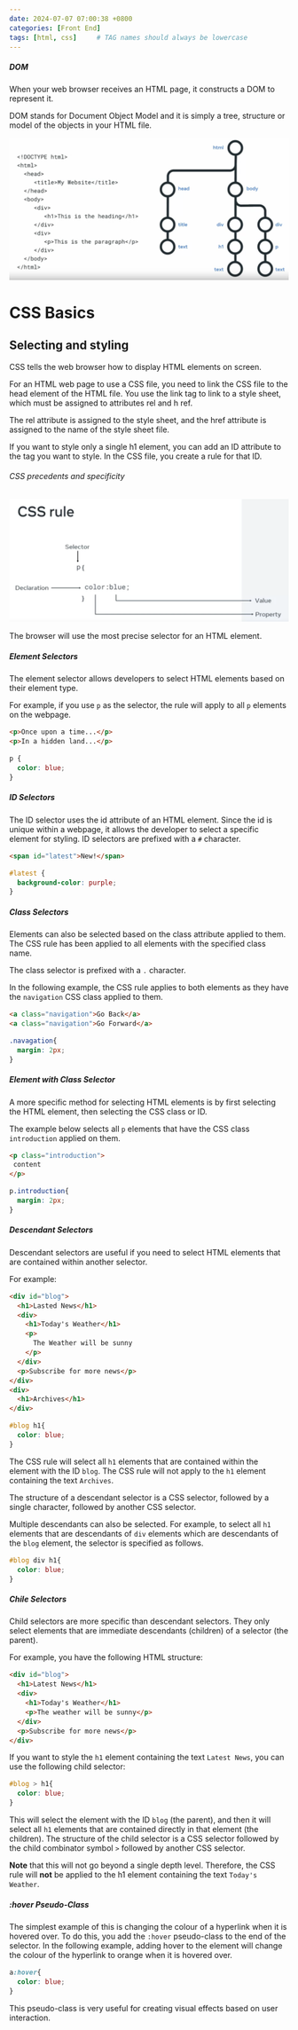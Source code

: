 ```yaml
---
date: 2024-07-07 07:00:38 +0800
categories: [Front End]
tags: [html, css]     # TAG names should always be lowercase
---
```


##### DOM

When your web browser receives an HTML page, it constructs a DOM to represent it.

DOM stands for Document Object Model and it is simply a tree, structure or model of the objects in your HTML file.

![070801](https://raw.githubusercontent.com/Flowers2Algernon/flowers2algernon.github.io/main/assets/images/070801.png)

# CSS Basics

## Selecting and styling

CSS tells the web browser how to display HTML elements on screen.

For an HTML web page to use a CSS file, you need to link the CSS file to the head element of the HTML file. You use the link tag to link to a style sheet, which must be assigned to attributes rel and h ref.

The rel attribute is assigned to the style sheet, and the href attribute is assigned to the name of the style sheet file.

If you want to style only a single h1 element, you can add an ID attribute to the tag you want to style. In the CSS file, you create a rule for that ID.

###### CSS precedents and specificity

![070802](https://raw.githubusercontent.com/Flowers2Algernon/flowers2algernon.github.io/main/assets/images/070802.png)

The browser will use the most precise selector for an HTML element.

##### Element Selectors

The element selector allows developers to select HTML elements based on their element type.

For example, if you use `p` as the selector, the rule will apply to all `p` elements on the webpage.

```html
<p>Once upon a time...</p>
<p>In a hidden land...</p>
```

```css
p { 
  color: blue; 
}
```

##### ID Selectors

The ID selector uses the id attribute of an HTML element. Since the id is unique within a webpage, it allows the developer to select a specific element for styling. ID selectors are prefixed with a `#` character.

```html
<span id="latest">New!</span>
```

```css
#latest { 
  background-color: purple; 
}
```

##### Class Selectors

Elements can also be selected based on the class attribute applied to them. The CSS rule has been applied to all elements with the specified class name.

The class selector is prefixed with a `.` character.

In the following example, the CSS rule applies to both elements as they have the `navigation` CSS class applied to them.

```html
<a class="navigation">Go Back</a>
<a class="navigation">Go Forward</a>
```

```css
.navagation{
  margin: 2px;
}
```

##### Element with Class Selector

A more specific method for selecting HTML elements is by first selecting the HTML element, then selecting the CSS class or ID.

The example below selects all `p` elements that have the CSS class `introduction` applied on them.

```html
<p class="introduction">
 content  
</p>
```

```CSS
p.introduction{
  margin: 2px;
}
```

##### Descendant Selectors

Descendant selectors are useful if you need to select HTML elements that are contained within another selector.

For example:

```html
<div id="blog">
  <h1>Lasted News</h1>
  <div>
    <h1>Today's Weather</h1>
    <p>
      The Weather will be sunny
    </p>
  </div>
  <p>Subscribe for more news</p>
</div>
<div>
  <h1>Archives</h1>
</div>
```

```css
#blog h1{
  color: blue;
}
```

The CSS rule will select all `h1` elements that are contained within the element with the ID `blog`. The CSS rule will not apply to the `h1` element containing the text `Archives`.

The structure of a descendant selector is a CSS selector, followed by a single character, followed by another CSS selector.

Multiple descendants can also be selected. For example, to select all `h1` elements that are descendants of `div` elements which are descendants of the `blog` element, the selector is specified as follows.

```css
#blog div h1{
  color: blue;
}
```

##### Chile Selectors

Child selectors are more specific than descendant selectors. They only select elements that are immediate descendants (children) of a selector (the parent).

For example, you have the following HTML structure:

```html
<div id="blog">
  <h1>Latest News</h1>
  <div>
    <h1>Today's Weather</h1>
    <p>The weather will be sunny</p>
  </div>
  <p>Subscribe for more news</p>
</div>
```

If you want to style the `h1` element containing the text `Latest News`, you can use the following child selector:

```css
#blog > h1{
  color: blue;
}
```

This will select the element with the ID `blog` (the parent), and then it will select all `h1` elements that are contained directly in that element (the children). The structure of the child selector is a CSS selector followed by the child combinator symbol `>` followed by another CSS selector.

**Note** that this will not go beyond a single depth level. Therefore, the CSS rule will **not** be applied to the h1 element containing the text `Today's Weather`.

##### :hover Pseudo-Class

The simplest example of this is changing the colour of a hyperlink when it is hovered over. To do this, you add the `:hover` pseudo-class to the end of the selector. In the following example, adding hover to the element will change the colour of the hyperlink to orange when it is hovered over.

```css
a:hover{
  color: blue;
}
```

This pseudo-class is very useful for creating visual effects based on user interaction.
